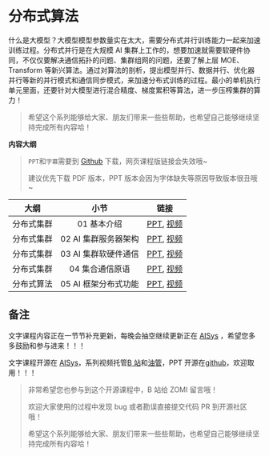 <!--Copyright © ZOMI 适用于[License](https://github.com/chenzomi12/AISystem)版权许可-->

# 分布式算法

什么是大模型？大模型模型参数量实在太大，需要分布式并行训练能力一起来加速训练过程。分布式并行是在大规模 AI 集群上工作的，想要加速就需要软硬件协同，不仅仅要解决通信拓扑的问题、集群组网的问题，还要了解上层 MOE、Transform 等新兴算法。通过对算法的剖析，提出模型并行、数据并行、优化器并行等新的并行模式和通信同步模式，来加速分布式训练的过程。最小的单机执行单元里面，还要针对大模型进行混合精度、梯度累积等算法，进一步压榨集群的算力！

> 希望这个系列能够给大家、朋友们带来一些些帮助，也希望自己能够继续坚持完成所有内容哈！

**内容大纲**

> `PPT`和`字幕`需要到 [Github](https://github.com/chenzomi12/AISystem) 下载，网页课程版链接会失效哦~
>
> 建议优先下载 PDF 版本，PPT 版本会因为字体缺失等原因导致版本很丑哦~

| 大纲 | 小节 | 链接|
|:--:|:--:|:--:|
| 分布式集群 | 01 基本介绍 | [PPT](./01.introduction.pdf), [视频](https://www.bilibili.com/video/BV1ge411L7mi/) |
| 分布式集群 | 02 AI 集群服务器架构| [PPT](./02.architecture.pdf), [视频](https://www.bilibili.com/video/BV1fg41187rc/) |
| 分布式集群 | 03 AI 集群软硬件通信| [PPT](./03.communication.pdf), [视频](https://www.bilibili.com/video/BV14P4y1S7u4/) |
| 分布式集群 | 04 集合通信原语 | [PPT](./04.primitive.pdf), [视频](https://www.bilibili.com/video/BV1te4y1e7vz/) |
| 分布式算法 | 05 AI 框架分布式功能| [PPT](./05.system.pdf), [视频](https://www.bilibili.com/video/BV1n8411s7f3/) |

## 备注

文字课程内容正在一节节补充更新，每晚会抽空继续更新正在 [AISys](https://chenzomi12.github.io/) ，希望您多多鼓励和参与进来！！！

文字课程开源在 [AISys](https://chenzomi12.github.io/)，系列视频托管[B 站](https://space.bilibili.com/517221395)和[油管](https://www.youtube.com/@ZOMI666/videos)，PPT 开源在[github](https://github.com/chenzomi12/AISystem)，欢迎取用！！！

> 非常希望您也参与到这个开源课程中，B 站给 ZOMI 留言哦！
>
> 欢迎大家使用的过程中发现 bug 或者勘误直接提交代码 PR 到开源社区哦！
>
> 希望这个系列能够给大家、朋友们带来一些些帮助，也希望自己能够继续坚持完成所有内容哈！
